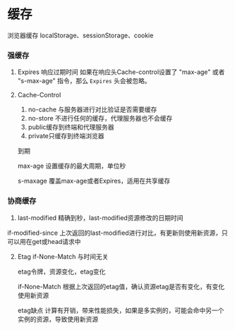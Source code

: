 # 缓存

浏览器缓存 localStorage、sessionStorage、cookie

### 强缓存

1. Expires 响应过期时间 如果在响应头Cache-control设置了 "max-age" 或者 "s-max-age" 指令，那么 `Expires` 头会被忽略。

2. Cache-Control

   1. no-cache 与服务器进行对比验证是否需要缓存
   2. no-store  不进行任何的缓存，代理服务器也不会缓存
   3. public缓存到终端和代理服务器
   4. private只缓存到终端浏览器

   到期 

   max-age 设置缓存的最大周期，单位秒

   s-maxage 覆盖max-age或者Expires，适用在共享缓存



### 协商缓存

1. last-modified 精确到秒，last-modified资源修改的日期时间

 if-modified-since 上次返回的last-modified进行对比，有更新则使用新资源，只可以用在get或head请求中

2. Etag if-None-Match 与时间无关

   etag令牌，资源变化，etag变化

   if-None-Match 根据上次返回的etag值，确认资源etag是否有变化，有变化使用新资源

   etag缺点 计算有开销，带来性能损失，如果是多实例的，可能会命中另一个实例的资源，导致使用新资源


